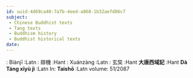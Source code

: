 ```yaml
---
id: uuid-4d69ca40-7a7b-4eed-a868-1b32aefd86c7
subject: 
 - Chinese Buddhist texts
 - Tang texts
 - Buddhism history
 - Buddhist historical texts
date: 
---
```


: Biànjī :Latn
: 辯機 :Hant
: Xuánzàng :Latn
: 玄奘 :Hant
**大唐西域記** :Hant
**Dà Táng xīyù jì** :Latn
In: 
**Taishō** :Latn
volume: 51/2087